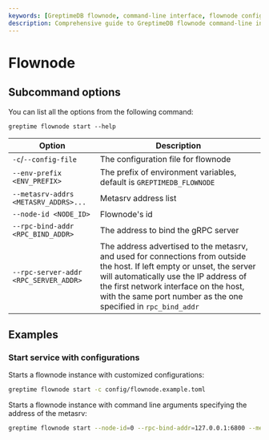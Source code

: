 ```yaml
---
keywords: [GreptimeDB flownode, command-line interface, flownode configuration, flownode startup, flownode options, flownode examples]
description: Comprehensive guide to GreptimeDB flownode command-line interface, including configuration options, startup commands, and practical examples for deploying flownode instances.
---
```


# Flownode

## Subcommand options

You can list all the options from the following command:

```
greptime flownode start --help
```
| Option                                | Description                                                                                                                                                                                                                                                                   |
| ------------------------------------- | ----------------------------------------------------------------------------------------------------------------------------------------------------------------------------------------------------------------------------------------------------------------------------- |
| `-c`/`--config-file`                  | The configuration file for flownode                                                                                                                                                                                                                                           |
| `--env-prefix <ENV_PREFIX>`           | The prefix of environment variables, default is `GREPTIMEDB_FLOWNODE`                                                                                                                                                                                                         |
| `--metasrv-addrs <METASRV_ADDRS>...`  | Metasrv address list                                                                                                                                                                                                                                                          |
| `--node-id <NODE_ID>`                 | Flownode's id                                                                                                                                                                                                                                                                 |
| `--rpc-bind-addr <RPC_BIND_ADDR>`     | The address to bind the gRPC server                                                                                                                                                                                                                                           |
| `--rpc-server-addr <RPC_SERVER_ADDR>` | The address advertised to the metasrv, and used for connections from outside the host. If left empty or unset, the server will automatically use the IP address of the first network interface on the host, with the same port number as the one specified in `rpc_bind_addr` |

## Examples

### Start service with configurations

Starts a flownode instance with customized configurations:

```sh
greptime flownode start -c config/flownode.example.toml
```

Starts a flownode instance with command line arguments specifying the address of the metasrv:

```sh
greptime flownode start --node-id=0 --rpc-bind-addr=127.0.0.1:6800 --metasrv-addrs=127.0.0.1:3002
```